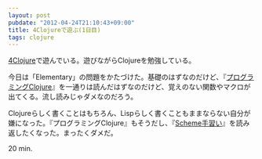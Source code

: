 ```yaml
---
layout: post
pubdate: "2012-04-24T21:10:43+09:00"
title: 4Clojureで遊ぶ(1日目)
tags: clojure
---
```

[4Clojure](http://wwww.4clojure.com/)で遊んでいる。遊びながらClojureを勉強している。

今日は「Elementary」の問題をかたづけた。基礎のはずなのだけど、『[プログラミングClojure](http://amazon.jp/o/ASIN/4274067890/bouzuya-22)』を一通りは読んだはずなのだけど、覚えのない関数やマクロが出てくる。流し読みじゃダメなのだろう。

Clojureらしく書くことはもちろん、Lispらしく書くこともままならない自分が嫌になった。『プログラミングClojure』もそうだし、『[Scheme手習い](http://amazon.jp/o/ASIN/4274068269/bouzuya-22)』を読み返したくなった。まったくダメだ。

20 min.
